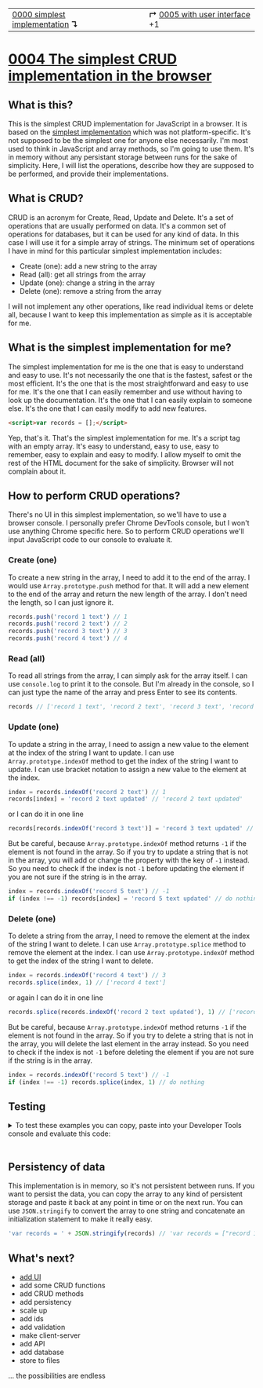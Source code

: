 <table>
  <tr>
    <td><a href="../0000-simplest-for-me/README.md">0000 simplest implementation</a> <b>↴</b></td>
    <td>&nbsp; &nbsp; &nbsp;</td>
    <td><b>↱</b> <a href="../0005-simplest-with-ui/README.md">0005 with user interface</a> +1</td>
  </tr>
</table>

# [0004 The simplest CRUD implementation in the browser](https://github.com/UniBreakfast/crud-of-increasing-complexity/blob/master/0004-simplest-in-browser/README.md)

## What is this?

This is the simplest CRUD implementation for JavaScript in a browser. It is based on the [simplest implementation](../0000-simplest-for-me/README.md) which was not platform-specific. It's not supposed to be the simplest one for anyone else necessarily. I'm most used to think in JavaScript and array methods, so I'm going to use them. It's in memory without any persistant storage between runs for the sake of simplicity. Here, I will list the operations, describe how they are supposed to be performed, and provide their implementations.

## What is CRUD?

CRUD is an acronym for Create, Read, Update and Delete. It's a set of operations that are usually performed on data. It's a common set of operations for databases, but it can be used for any kind of data. In this case I will use it for a simple array of strings. The minimum set of operations I have in mind for this particular simplest implementation includes:

- Create (one): add a new string to the array
- Read (all): get all strings from the array
- Update (one): change a string in the array
- Delete (one): remove a string from the array

I will not implement any other operations, like read individual items or delete all, because I want to keep this implementation as simple as it is acceptable for me.

## What is the simplest implementation for me?

The simplest implementation for me is the one that is easy to understand and easy to use. It's not necessarily the one that is the fastest, safest or the most efficient. It's the one that is the most straightforward and easy to use for me. It's the one that I can easily remember and use without having to look up the documentation. It's the one that I can easily explain to someone else. It's the one that I can easily modify to add new features.

```html
<script>var records = [];</script>
```

Yep, that's it. That's the simplest implementation for me. It's a script tag with an empty array. It's easy to understand, easy to use, easy to remember, easy to explain and easy to modify. I allow myself to omit the rest of the HTML document for the sake of simplicity. Browser will not complain about it.

## How to perform CRUD operations?

There's no UI in this simplest implementation, so we'll have to use a browser console. I personally prefer Chrome DevTools console, but I won't use anything Chrome specific here. So to perform CRUD operations we'll input JavaScript code to our console to evaluate it.

### Create (one)

To create a new string in the array, I need to add it to the end of the array. I would use `Array.prototype.push` method for that. It will add a new element to the end of the array and return the new length of the array. I don't need the length, so I can just ignore it.

```js
records.push('record 1 text') // 1
records.push('record 2 text') // 2
records.push('record 3 text') // 3
records.push('record 4 text') // 4
```

### Read (all)

To read all strings from the array, I can simply ask for the array itself. I can use `console.log` to print it to the console. But I'm already in the console, so I can just type the name of the array and press Enter to see its contents.

```js
records // ['record 1 text', 'record 2 text', 'record 3 text', 'record 4 text']
```

### Update (one)

To update a string in the array, I need to assign a new value to the element at the index of the string I want to update. I can use `Array.prototype.indexOf` method to get the index of the string I want to update. I can use bracket notation to assign a new value to the element at the index.

```js
index = records.indexOf('record 2 text') // 1
records[index] = 'record 2 text updated' // 'record 2 text updated'
```

or I can do it in one line

```js
records[records.indexOf('record 3 text')] = 'record 3 text updated' // 'record 3 text updated'
```

But be careful, because `Array.prototype.indexOf` method returns `-1` if the element is not found in the array. So if you try to update a string that is not in the array, you will add or change the property with the key of `-1` instead. So you need to check if the index is not `-1` before updating the element if you are not sure if the string is in the array.

```js
index = records.indexOf('record 5 text') // -1
if (index !== -1) records[index] = 'record 5 text updated' // do nothing
```

### Delete (one)

To delete a string from the array, I need to remove the element at the index of the string I want to delete. I can use `Array.prototype.splice` method to remove the element at the index. I can use `Array.prototype.indexOf` method to get the index of the string I want to delete.

```js
index = records.indexOf('record 4 text') // 3
records.splice(index, 1) // ['record 4 text']
```

or again I can do it in one line

```js
records.splice(records.indexOf('record 2 text updated'), 1) // ['record 2 text updated']
```

But be careful, because `Array.prototype.indexOf` method returns `-1` if the element is not found in the array. So if you try to delete a string that is not in the array, you will delete the last element in the array instead. So you need to check if the index is not `-1` before deleting the element if you are not sure if the string is in the array.

```js
index = records.indexOf('record 5 text') // -1
if (index !== -1) records.splice(index, 1) // do nothing
```

## Testing

<details>
  <summary>To test these examples you can copy, paste into your Developer Tools console and evaluate this code:</summary><br>

```js
  console.log('// Implementation initialization')
  console.log('records = []')
  records = []

  console.log('// Create (one) examples')
  console.log("records.push('record 1 text')")
  console.log(records.push('record 1 text'))
  // 1
  console.log("records.push('record 2 text')")
  console.log(records.push('record 2 text'))
  // 2
  console.log("records.push('record 3 text')")
  console.log(records.push('record 3 text'))
  // 3
  console.log("records.push('record 4 text')")
  console.log(records.push('record 4 text'))
  // 4

  console.log('// Read (all) example')
  console.log('records')
  console.log(records)
  // (4) ['record 1 text', 'record 2 text', 'record 3 text', 'record 4 text']

  console.log('// Update (one) examples')
  console.log("index = records.indexOf('record 2 text')")
  console.log(index = records.indexOf('record 2 text'))
  // 1
  console.log("records[index] = 'record 2 text updated'")
  console.log(records[index] = 'record 2 text updated')
  console.log("records[records.indexOf('record 3 text')] = 'record 3 text updated'")
  console.log(records[records.indexOf('record 3 text')] = 'record 3 text updated')
  console.log('records')
  console.log(records)
  // (4) ['record 1 text', 'record 2 text updated', 'record 3 text updated', 'record 4 text']

  console.log('// Delete (one) examples')
  console.log("index = records.indexOf('record 4 text')")
  console.log(index = records.indexOf('record 4 text'))
  // 3
  console.log('records.splice(index, 1)')
  console.log(records.splice(index, 1))
  // ['record 4 text']
  console.log("records.splice(records.indexOf('record 2 text updated'), 1)")
  console.log(records.splice(records.indexOf('record 2 text updated'), 1))
  // ['record 2 text updated']
  console.log('records')
  console.log(records)
  // (2) ['record 1 text', 'record 3 text updated']
  ```

And then you can compare the actual output with the expected output in the comments.
</details><br>

## Persistency of data

This implementation is in memory, so it's not persistent between runs. If you want to persist the data, you can copy the array to any kind of persistent storage and paste it back at any point in time or on the next run. You can use `JSON.stringify` to convert the array to one string and concatenate an initialization statement to make it really easy.

```js
'var records = ' + JSON.stringify(records) // 'var records = ["record 1 text","record 3 text updated"]'
```

## What's next?

- [add UI](../0005-simplest-with-ui/README.md)
- add some CRUD functions
- add CRUD methods
- add persistency
- scale up
- add ids
- add validation
- make client-server
- add API
- add database
- store to files
  
... the possibilities are endless

